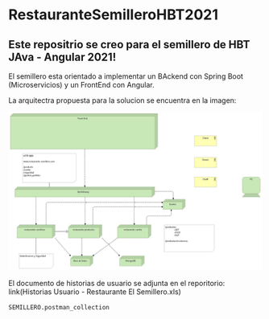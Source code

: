# RestauranteSemilleroHBT2021

## Este repositrio se creo para el semillero de HBT JAva - Angular 2021!

El semillero esta orientado a implementar un BAckend con Spring Boot (Microservicios) y un FrontEnd con Angular.

La arquitectra propuesta para la solucion se encuentra en la imagen:

![alt text](https://github.com/danneradib/RestauranteSemilleroHBT2021/blob/main/Restaurante_Semillero_2021.jpg)

El documento de historias de usuario se adjunta en el reporitorio: link(Historias Usuario - Restaurante El Semillero.xls)

```
SEMILLERO.postman_collection
```
